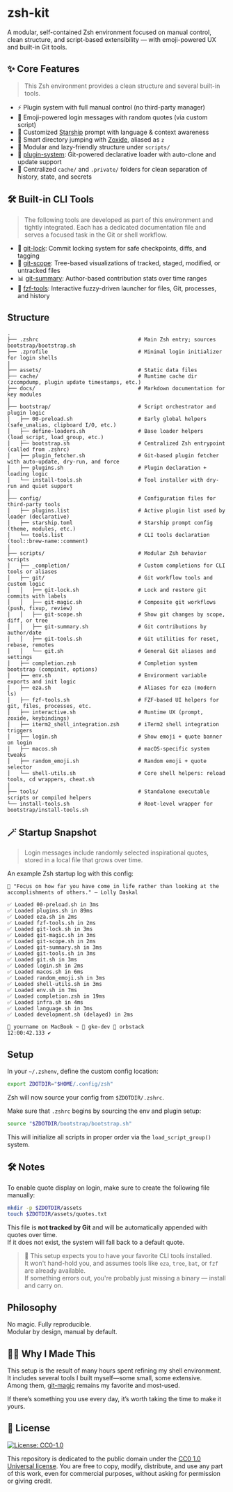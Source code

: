 # zsh-kit

A modular, self-contained Zsh environment focused on manual control, clean structure, and script-based extensibility — with emoji-powered UX and built-in Git tools.

## ✨ Core Features

> This Zsh environment provides a clean structure and several built-in tools.

- ⚡️ Plugin system with full manual control (no third-party manager)
- 🌟 Emoji-powered login messages with random quotes (via custom script)
- 🚀 Customized [Starship](https://starship.rs) prompt with language & context awareness
- 🧭 Smart directory jumping with [Zoxide](https://github.com/ajeetdsouza/zoxide), aliased as `z`
- 🔧 Modular and lazy-friendly structure under `scripts/`
- 🧩 [plugin-system](docs/plugin-system.md): Git-powered declarative loader with auto-clone and update support
- 🧹 Centralized `cache/` and `.private/` folders for clean separation of history, state, and secrets

## 🛠 Built-in CLI Tools

> The following tools are developed as part of this environment and tightly integrated.
> Each has a dedicated documentation file and serves a focused task in the Git or shell workflow.

- 🔐 [git-lock](docs/git-lock.md): Commit locking system for safe checkpoints, diffs, and tagging
- 📂 [git-scope](docs/git-scope.md): Tree-based visualizations of tracked, staged, modified, or untracked files
- 📊 [git-summary](docs/git-summary.md): Author-based contribution stats over time ranges
- 🔎 [fzf-tools](docs/fzf-tools.md): Interactive fuzzy-driven launcher for files, Git, processes, and history

## Structure

```
.
├── .zshrc                                # Main Zsh entry; sources bootstrap/bootstrap.sh
├── .zprofile                             # Minimal login initializer for login shells
│
├── assets/                               # Static data files
├── cache/                                # Runtime cache dir (zcompdump, plugin update timestamps, etc.)
├── docs/                                 # Markdown documentation for key modules
│
├── bootstrap/                            # Script orchestrator and plugin logic
│   ├── 00-preload.sh                     # Early global helpers (safe_unalias, clipboard I/O, etc.)
│   ├── define-loaders.sh                 # Base loader helpers (load_script, load_group, etc.)
│   ├── bootstrap.sh                      # Centralized Zsh entrypoint (called from .zshrc)
│   ├── plugin_fetcher.sh                 # Git-based plugin fetcher with auto-update, dry-run, and force
│   ├── plugins.sh                        # Plugin declaration + loading logic
│   └── install-tools.sh                  # Tool installer with dry-run and quiet support
│
├── config/                               # Configuration files for third-party tools
│   ├── plugins.list                      # Active plugin list used by loader (declarative)
│   ├── starship.toml                     # Starship prompt config (theme, modules, etc.)
│   └── tools.list                        # CLI tools declaration (tool::brew-name::comment)
│
├── scripts/                              # Modular Zsh behavior scripts
│   ├── _completion/                      # Custom completions for CLI tools or aliases
│   ├── git/                              # Git workflow tools and custom logic
│   │   ├── git-lock.sh                   # Lock and restore git commits with labels
│   │   ├── git-magic.sh                  # Composite git workflows (push, fixup, review)
│   │   ├── git-scope.sh                  # Show git changes by scope, diff, or tree
│   │   ├── git-summary.sh                # Git contributions by author/date
│   │   ├── git-tools.sh                  # Git utilities for reset, rebase, remotes
│   │   └── git.sh                        # General Git aliases and settings
│   ├── completion.zsh                    # Completion system bootstrap (compinit, options)
│   ├── env.sh                            # Environment variable exports and init logic
│   ├── eza.sh                            # Aliases for eza (modern ls)
│   ├── fzf-tools.sh                      # FZF-based UI helpers for git, files, processes, etc.
│   ├── interactive.sh                    # Runtime UX (prompt, zoxide, keybindings)
│   ├── iterm2_shell_integration.zsh      # iTerm2 shell integration triggers
│   ├── login.sh                          # Show emoji + quote banner on login
│   ├── macos.sh                          # macOS-specific system tweaks
│   ├── random_emoji.sh                   # Random emoji + quote selector
│   └── shell-utils.sh                    # Core shell helpers: reload tools, cd wrappers, cheat.sh
│
├── tools/                                # Standalone executable scripts or compiled helpers
└── install-tools.sh                      # Root-level wrapper for bootstrap/install-tools.sh
```

## 🪄 Startup Snapshot

> Login messages include randomly selected inspirational quotes, stored in a local file that grows over time.

An example Zsh startup log with this config:

```text
📜 "Focus on how far you have come in life rather than looking at the accomplishments of others." — Lolly Daskal

✅ Loaded 00-preload.sh in 3ms
✅ Loaded plugins.sh in 89ms
✅ Loaded eza.sh in 2ms
✅ Loaded fzf-tools.sh in 2ms
✅ Loaded git-lock.sh in 3ms
✅ Loaded git-magic.sh in 3ms
✅ Loaded git-scope.sh in 2ms
✅ Loaded git-summary.sh in 3ms
✅ Loaded git-tools.sh in 3ms
✅ Loaded git.sh in 3ms
✅ Loaded login.sh in 2ms
✅ Loaded macos.sh in 6ms
✅ Loaded random_emoji.sh in 3ms
✅ Loaded shell-utils.sh in 3ms
✅ Loaded env.sh in 7ms
✅ Loaded completion.zsh in 19ms
✅ Loaded infra.sh in 4ms
✅ Loaded language.sh in 3ms
✅ Loaded development.sh (delayed) in 2ms

🍎 yourname on MacBook ~ 🐋 gke-dev 🐳 orbstack
12:00:42.133 ✔︎
```

## Setup

In your `~/.zshenv`, define the custom config location:

```bash
export ZDOTDIR="$HOME/.config/zsh"
```

Zsh will now source your config from `$ZDOTDIR/.zshrc`.

Make sure that `.zshrc` begins by sourcing the env and plugin setup:

```bash
source "$ZDOTDIR/bootstrap/bootstrap.sh"
```

This will initialize all scripts in proper order via the `load_script_group()` system.

## 🛠 Notes

To enable quote display on login, make sure to create the following file manually:

```bash
mkdir -p $ZDOTDIR/assets
touch $ZDOTDIR/assets/quotes.txt
```

This file is **not tracked by Git** and will be automatically appended with quotes over time.  
If it does not exist, the system will fall back to a default quote.

> 🧰 This setup expects you to have your favorite CLI tools installed.  
> It won't hand-hold you, and assumes tools like `eza`, `tree`, `bat`, or `fzf` are already available.  
> If something errors out, you're probably just missing a binary — install and carry on.  

## Philosophy

No magic. Fully reproducible.  
Modular by design, manual by default.

## 🧑‍💻 Why I Made This

This setup is the result of many hours spent refining my shell environment.  
It includes several tools I built myself—some small, some extensive.  
Among them, [git-magic](scripts/git/git-magic.sh) remains my favorite and most-used.  

If there’s something you use every day, it’s worth taking the time to make it yours.

## 🪪 License

[![License: CC0-1.0](https://img.shields.io/badge/License-CC0%201.0-lightgrey.svg)](https://creativecommons.org/publicdomain/zero/1.0/)

This repository is dedicated to the public domain under the [CC0 1.0 Universal license](https://creativecommons.org/publicdomain/zero/1.0/).
You are free to copy, modify, distribute, and use any part of this work, even for commercial purposes, without asking for permission or giving credit.
